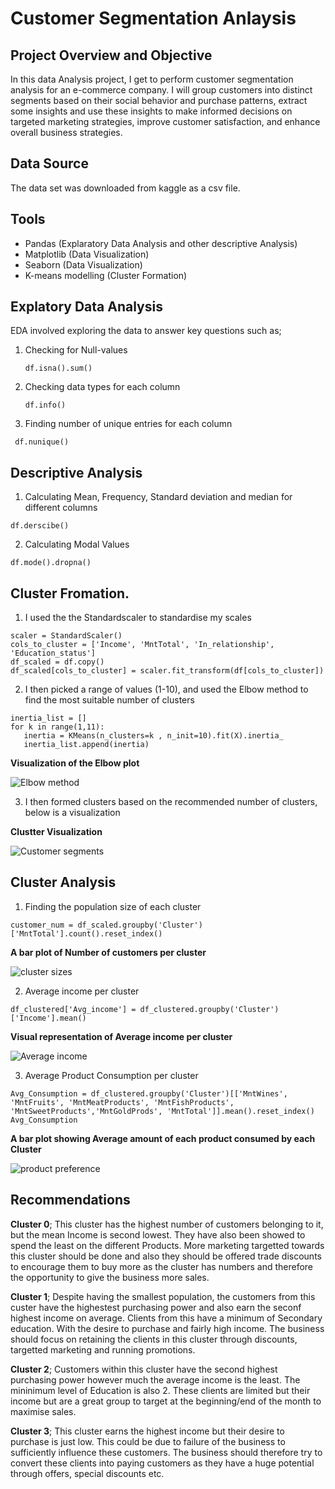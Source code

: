 # Customer Segmentation Anlaysis
## Project Overview and Objective
In this data Analysis project, I get to perform customer segmentation analysis for an e-commerce company. 
I will group customers into distinct segments based on their social behavior and purchase patterns, extract some insights 
and use these insights to make informed decisions on targeted marketing strategies, improve customer satisfaction, and enhance overall business strategies.

## Data Source
The data set was downloaded from kaggle as a csv file.

## Tools 
- Pandas (Explaratory Data Analysis and other descriptive Analysis)
- Matplotlib (Data Visualization)
- Seaborn (Data Visualization)
- K-means modelling (Cluster Formation)

## Explatory Data Analysis
EDA involved exploring the data to answer key questions such as;
1. Checking for Null-values
   ```Pandas
   df.isna().sum()
   ```
2. Checking data types for each column
     ```
   df.info()
   ```
3. Finding number of unique entries for each column
  ```Pandas
   df.nunique()
  ```
## Descriptive Analysis
1. Calculating Mean, Frequency, Standard deviation and median for different columns
```Pandas
df.derscibe()
```
2. Calculating Modal Values
```Pandas
df.mode().dropna()
```
## Cluster Fromation.
1. I used the the Standardscaler to standardise my scales   
```from sklearn.preprocessing import StandardScaler
scaler = StandardScaler()
cols_to_cluster = ['Income', 'MntTotal', 'In_relationship', 'Education_status']
df_scaled = df.copy()
df_scaled[cols_to_cluster] = scaler.fit_transform(df[cols_to_cluster])
```
2. I then picked a range of values (1-10), and used the Elbow method to find the most suitable number of clusters
 ```X = df_scaled[cols_to_cluster]
inertia_list = []
for k in range(1,11):
    inertia = KMeans(n_clusters=k , n_init=10).fit(X).inertia_
    inertia_list.append(inertia)
```
**Visualization of the Elbow plot**

![Elbow method](https://github.com/solomonadupa/Customer-Segmentation-Analysis/assets/160836596/13e8271a-1c0a-4873-b9ef-072af208ef90)

3. I then formed clusters based on the recommended number of clusters, below is a visualization

**Clustter Visualization**

![Customer segments](https://github.com/solomonadupa/Customer-Segmentation-Analysis/assets/160836596/d9fc778a-7764-482a-a410-47bbb393d97c)

## Cluster Analysis
1. Finding the population size of each cluster
```
customer_num = df_scaled.groupby('Cluster')['MntTotal'].count().reset_index()
```
**A bar plot of Number of customers per cluster**

![cluster sizes](https://github.com/solomonadupa/Customer-Segmentation-Analysis/assets/160836596/3b89b4ce-b1e2-46a0-bbb3-3603c1f94643)

2. Average income per cluster
```
df_clustered['Avg_income'] = df_clustered.groupby('Cluster')['Income'].mean()
```
**Visual representation of Average income per cluster**

![Average income](https://github.com/solomonadupa/Customer-Segmentation-Analysis/assets/160836596/fc60f97a-d71c-4d6f-aaf9-70814f370253)

3. Average Product Consumption per cluster
```
Avg_Consumption = df_clustered.groupby('Cluster')[['MntWines', 'MntFruits', 'MntMeatProducts', 'MntFishProducts', 'MntSweetProducts','MntGoldProds', 'MntTotal']].mean().reset_index()
Avg_Consumption
```
**A bar plot showing Average amount of each product consumed by each Cluster**

![product preference](https://github.com/solomonadupa/Customer-Segmentation-Analysis/assets/160836596/82e99e7d-bb55-40a5-9c5e-03e6fc23331f)

## Recommendations
**Cluster 0**; This cluster has the highest number of customers belonging to it, but the mean Income is second lowest. They have also been showed to spend the least on the different Products. More marketing targetted towards this cluster should be done and also they should be offered trade discounts to encourage them to buy more as the cluster has numbers and therefore the opportunity to give the business more sales.

**Cluster 1**; Despite having the smallest population, the customers from this custer have the highestest purchasing power and also earn the seconf highest income on average. Clients from this have a minimum of Secondary education. With the desire to purchase and fairly high income. The business should focus on retaining the clients in this cluster through discounts, targetted marketing and running promotions.

**Cluster 2**; Customers within this cluster have the second highest purchasing power however much the average income is the least. The mininimum level of Education is also 2. These clients are limited but their income but are a great group to target at the beginning/end of the month to maximise sales.

**Cluster 3**; This cluster earns the highest income but their desire to purchase is just low. This could be due to failure of the business to sufficiently influence these customers. The business should therefore try to convert these clients into paying customers as they have a huge potential through offers, special discounts etc.
